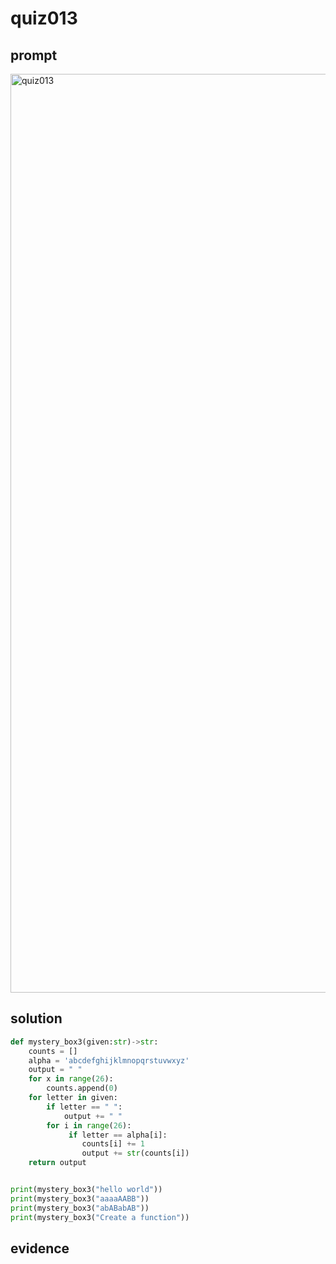 # quiz013

## prompt
<img width="1470" alt="quiz013" src="https://github.com/ayyyane/unit1-2024/assets/142702159/34cb2975-79a7-481a-8fb6-5beedbfa6c2f">

## solution
```.py
def mystery_box3(given:str)->str:
    counts = []
    alpha = 'abcdefghijklmnopqrstuvwxyz'
    output = " "
    for x in range(26):
        counts.append(0)
    for letter in given:
        if letter == " ":
            output += " "
        for i in range(26):
             if letter == alpha[i]:
                counts[i] += 1
                output += str(counts[i])
    return output


print(mystery_box3("hello world"))
print(mystery_box3("aaaaAABB"))
print(mystery_box3("abABabAB"))
print(mystery_box3("Create a function"))
```
## evidence
